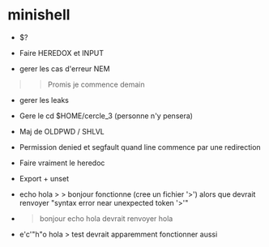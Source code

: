 # minishell

- $?

- Faire HEREDOX et INPUT

- gerer les cas d'erreur NEM
>> Promis je commence demain

- gerer les leaks

- Gere le cd $HOME/cercle_3 (personne n'y pensera)

- Maj de OLDPWD / SHLVL

- Permission denied et segfault quand line commence par une redirection

- Faire vraiment le heredoc

- Export + unset

- echo hola > > bonjour fonctionne (cree un fichier '>') alors que devrait renvoyer "syntax error near unexpected token '>'"

- > bonjour echo hola devrait renvoyer hola

- e'c'"h"o hola > test devrait apparemment fonctionner aussi
